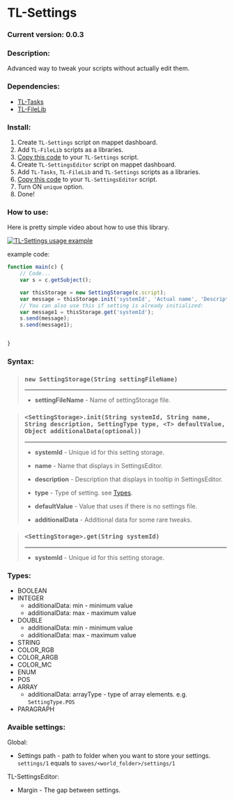 # TL-Settings

### Current version: 0.0.3

### Description:

Advanced way to tweak your scripts without actually edit them.

### Dependencies:
* [TL-Tasks](https://github.com/TorayLife/mappet-TL-API/tree/master/TL-Tasks)
* [TL-FileLib](https://github.com/TorayLife/mappet-TL-API/tree/master/TL-FileLib)

### Install:

1) Create `TL-Settings` script on mappet dashboard.
2) Add `TL-FileLib` scripts as a libraries.
3) [Copy this code](https://raw.githubusercontent.com/TorayLife/mappet-TL-API/master/TL-Settings/TL-Settings.js) to your `TL-Settings` script.
4) Create `TL-SettingsEditor` script on mappet dashboard.
5) Add `TL-Tasks`, `TL-FileLib` and `TL-Settings` scripts as a libraries.
6) [Copy this code](https://raw.githubusercontent.com/TorayLife/mappet-TL-API/master/TL-Settings/TL-SettingsEditor.js) to your `TL-SettingsEditor` script.
7) Turn ON `unique` option.
8) Done!

### How to use:

Here is pretty simple video about how to use this library.

[![TL-Settings usage example](https://img.youtube.com/vi/sI45mE0urvM/0.jpg)](https://youtu.be/sI45mE0urvM)

example code:

```js
function main(c) {
    // Code...
    var s = c.getSubject();

    var thisStorage = new SettingStorage(c.script);
    var message = thisStorage.init('systemId', 'Actual name', 'Description that defines your setting wery well.', SettingType.STRING, 'defaultValue');
    // You can also use this if setting is already initialized:
    var message1 = thisStorage.get('systemId');
    s.send(message);
    s.send(message1);


}
```

### Syntax:

> ### `new SettingStorage(String settingFileName)`
> 
> ---
> - **settingFileName** - Name of settingStorage file.



> ### `<SettingStorage>.init(String systemId, String name, String description, SettingType type, <T> defaultValue, Object additionalData(optional))`
>
> ---
> - **systemId** - Unique id for this setting storage.
>
> - **name** - Name that displays in SettingsEditor.
>
> - **description** - Description that displays in tooltip in SettingsEditor.
>
> - **type** - Type of setting. see [Types](https://github.com/TorayLife/mappet-TL-API/tree/master/TL-Settings#Types).
>
> - **defaultValue** - Value that uses if there is no settings file.
>
> - **additionalData** - Additional data for some rare tweaks.

> ### `<SettingStorage>.get(String systemId)`
>
> ---
> - **systemId** - Unique id for this setting storage.

### Types:

* BOOLEAN
* INTEGER
  * additionalData: min - minimum value
  * additionalData: max - maximum value
* DOUBLE
  * additionalData: min - minimum value
  * additionalData: max - maximum value
* STRING
* COLOR_RGB
* COLOR_ARGB
* COLOR_MC
* ENUM
* POS
* ARRAY
  * additionalData: arrayType - type of array elements. e.g. `SettingType.POS` 
* PARAGRAPH

### Avaible settings:
Global:

* Settings path - path to folder when you want to store your settings.
`settings/1` equals to `saves/<world_folder>/settings/1`

TL-SettingsEditor:
* Margin - The gap between settings.